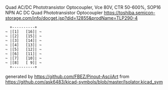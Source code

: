 Quad AC/DC Phototransistor Optocoupler, Vce 80V, CTR 50-600%, SOP16
NPN AC DC Quad Phototransistor Optocoupler
https://toshiba.semicon-storage.com/info/docget.jsp?did=12855&prodName=TLP290-4


	  +----------+
	~ |[1]   [16]| ~
	~ |[2]   [15]| ~
	~ |[3]   [14]| ~
	~ |[4]   [13]| ~
	~ |[5]   [12]| ~
	~ |[6]   [11]| ~
	~ |[7]   [10]| ~
	~ |[8]   [ 9]| ~
	  +----------+


generated by https://github.com/FBEZ/Pinout-AsciiArt from https://github.com/ask6483/kicad-symbols/blob/master/Isolator.kicad_sym